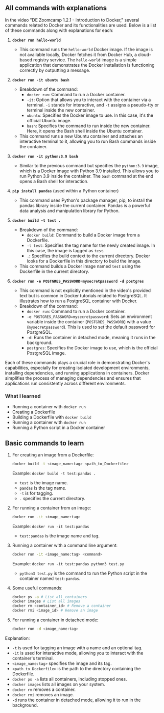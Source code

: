 ## All commands with explanations

In the video "DE Zoomcamp 1.2.1 - Introduction to Docker," several commands related to Docker and its functionalities are used. Below is a list of these commands along with explanations for each:

1. **`docker run hello-world`**
   - This command runs the `hello-world` Docker image. If the image is not available locally, Docker fetches it from Docker Hub, a cloud-based registry service. The `hello-world` image is a simple application that demonstrates the Docker installation is functioning correctly by outputting a message.

2. **`docker run -it ubuntu bash`**
   - Breakdown of the command:
     - `docker run`: Command to run a Docker container.
     - `-it`: Option that allows you to interact with the container via a terminal. `-i` stands for interactive, and `-t` assigns a pseudo-tty or terminal inside the new container.
     - `ubuntu`: Specifies the Docker image to use. In this case, it's the official Ubuntu image.
     - `bash`: Specifies the command to run inside the new container. Here, it opens the Bash shell inside the Ubuntu container.
   - This command runs a new Ubuntu container and attaches an interactive terminal to it, allowing you to run Bash commands inside the container.

3. **`docker run -it python:3.9 bash`**
   - Similar to the previous command but specifies the `python:3.9` image, which is a Docker image with Python 3.9 installed. This allows you to run Python 3.9 inside the container. The `bash` command at the end opens a Bash shell for interaction.

4. **`pip install pandas`** (used within a Python container)
   - This command uses Python's package manager, pip, to install the pandas library inside the current container. Pandas is a powerful data analysis and manipulation library for Python.

5. **`docker build -t test .`**
   - Breakdown of the command:
     - `docker build`: Command to build a Docker image from a Dockerfile.
     - `-t test`: Specifies the tag name for the newly created image. In this case, the image is tagged as `test`.
     - `.`: Specifies the build context to the current directory. Docker looks for a Dockerfile in this directory to build the image.
   - This command builds a Docker image named `test` using the Dockerfile in the current directory.

6. **`docker run -e POSTGRES_PASSWORD=mysecretpassword -d postgres`**
   - This command is not explicitly mentioned in the video's provided text but is common in Docker tutorials related to PostgreSQL. It illustrates how to run a PostgreSQL container with Docker.
   - Breakdown of the command:
     - `docker run`: Command to run a Docker container.
     - `-e POSTGRES_PASSWORD=mysecretpassword`: Sets an environment variable inside the container (`POSTGRES_PASSWORD`) with a value (`mysecretpassword`). This is used to set the default password for PostgreSQL.
     - `-d`: Runs the container in detached mode, meaning it runs in the background.
     - `postgres`: Specifies the Docker image to use, which is the official PostgreSQL image.

Each of these commands plays a crucial role in demonstrating Docker's capabilities, especially for creating isolated development environments, installing dependencies, and running applications in containers. Docker simplifies the process of managing dependencies and ensures that applications run consistently across different environments.

### What I learned

* Running a container with `docker run`
* Creating a Dockerfile
* Building a Dockerfile with `docker build`
* Running a container with `docker run`
* Running a Python script in a Docker container

## Basic commands to learn

1. For creating an image from a Dockerfile:

    ```bash
    docker build -t <image_name:tag> <path_to_Dockerfile>
    ```

    Example: `docker build -t test:pandas .`
    
    - `test` is the image name.
    - `pandas` is the tag name.
    - `-t` is for tagging.
    - `.` specifies the current directory.

2. For running a container from an image:

    ```bash
    docker run -it <image_name:tag>
    ```

    Example: `docker run -it test:pandas`
    
    - `test:pandas` is the image name and tag.

3. Running a container with a command line argument:

    ```bash
    docker run -it <image_name:tag> <command>
    ```

    Example: `docker run -it test:pandas python3 test.py`
    
    - `python3 test.py` is the command to run the Python script in the container named `test:pandas`.

4. Some useful commands:

    ```bash
    docker ps -a # List all containers
    docker images # List all images
    docker rm <container_id> # Remove a container
    docker rmi <image_id> # Remove an image
    ```

5. For running a container in detached mode:

    ```bash
    docker run -d <image_name:tag>
    ```

Explanation:
- `-t` is used for tagging an image with a name and an optional tag.
- `-it` is used for interactive mode, allowing you to interact with the container's terminal.
- `<image_name:tag>` specifies the image and its tag.
- `<path_to_Dockerfile>` is the path to the directory containing the Dockerfile.
- `docker ps -a` lists all containers, including stopped ones.
- `docker images` lists all images on your system.
- `docker rm` removes a container.
- `docker rmi` removes an image.
- `-d` runs the container in detached mode, allowing it to run in the background.
